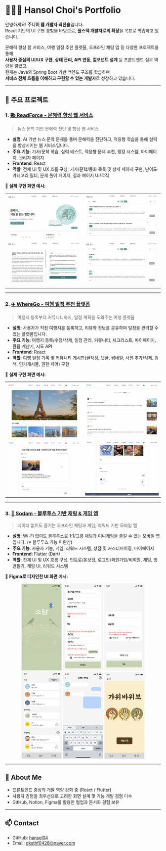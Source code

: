 # 👩🏻‍💻 Hansol Choi's Portfolio

안녕하세요! **주니어 웹 개발자 최한솔**입니다.  
React 기반의 UI 구현 경험을 바탕으로, **풀스택 개발자로의 확장**을 목표로 학습하고 있습니다.

문해력 향상 웹 서비스, 여행 일정 추천 플랫폼, 오프라인 채팅 앱 등 다양한 프로젝트를 통해  
**사용자 중심의 UI/UX 구현, 상태 관리, API 연동, 컴포넌트 설계** 등 프론트엔드 실무 역량을 쌓았고,  
현재는 Java와 Spring Boot 기반 백엔드 구조를 학습하며  
**서비스 전체 흐름을 이해하고 구현할 수 있는 개발자**로 성장하고 있습니다.

---

## 🔗 주요 프로젝트

### 1. [📚 ReadForce - 문해력 향상 웹 서비스](https://github.com/hansol04/ReadForce)

> 뉴스·문학 기반 문해력 진단 및 향상 웹 서비스

- **설명**: AI 기반 뉴스·문학 문제를 풀며 문해력을 진단하고, 적응형 학습을 통해 실력을 향상시키는 웹 서비스입니다.
- **주요 기능**: 기사/문학 학습, 실력 테스트, 적응형 문제 추천, 랭킹 시스템, 마이페이지, 관리자 페이지
- **Frontend**: React 
- **역할**: 전체 UI 및 UX 흐름 구성, 기사/문학/동화 목록 및 상세 페이지 구현, 난이도·카테고리 필터, 문제 풀이 페이지, 결과 페이지 UI/로직

🔽 **실제 구현 화면 예시:**
<table>
<tr>
  <td><img src="./assets/ReadForce_1.png" width="400"/></td>
  <td><img src="./assets/ReadForce_2.png" width="400"/></td>
</tr>
<tr>
  <td><img src="./assets/ReadForce_3.png" width="400"/></td>
  <td><img src="./assets/ReadForce_4.png" width="400"/></td>
</tr>
</table>

---

### 2. [✈️ WhereGo - 여행 일정 추천 플랫폼](https://github.com/hansol04/WhereGo)

> 여행지 등록부터 커뮤니티까지, 일정 계획을 도와주는 여행 플랫폼

- **설명**: 사용자가 직접 여행지를 등록하고, 리뷰와 정보를 공유하며 일정을 관리할 수 있는 플랫폼입니다.
- **주요 기능**: 여행지 등록/수정/삭제, 일정 관리, 커뮤니티, 체크리스트, 마이페이지, 환율 계산기, 지도 API
- **Frontend**: React 
- **역할**: 여행 일정 기록 및 커뮤니티 게시판(글작성, 댓글, 썸네일, 사진 추가/삭제, 검색, 인기게시물, 권한 제어) 구현

🔽 **실제 구현 화면 예시:**
<table>
<tr>
  <td><img src="./assets/WhereGo_1.png" width="400"/></td>
  <td><img src="./assets/WhereGo_2.png" width="400"/></td>
</tr>
<tr>
  <td><img src="./assets/WhereGo_3.png" width="400"/></td>
  <td><img src="./assets/WhereGo_4.png" width="400"/></td>
</tr>
</table>

---

### 3. [📡 Sodam - 블루투스 기반 채팅 & 게임 앱](https://github.com/hansol04/Sodam)

> 데이터 없이도 즐기는 오프라인 채팅과 게임, 리워드 기반 모바일 앱

- **설명**: Wi-Fi 없이도 블루투스로 1:1/그룹 채팅과 미니게임을 즐길 수 있는 모바일 앱입니다. (※ 블루투스 기능 미완성)
- **주요 기능**: 사용자 기능, 게임, 리워드 시스템, 상점 및 커스터마이징, 마이페이지
- **Frontend**: Flutter (Dart)
- **역할**: 전체 UI 및 UX 흐름 구성, 인트로/온보딩, 로그인/회원가입/비회원, 채팅, 방 만들기, 게임 UI, 리워드 시스템

🔽 **Figma로 디자인한 UI 화면 예시:**
  <p align="center">
  <img src="./assets/Sodam_1.png" width="130"/>
  <img src="./assets/Sodam_2.png" width="130"/>
  <img src="./assets/Sodam_3.png" width="130"/>
  <img src="./assets/Sodam_4.png" width="130"/>
  <img src="./assets/Sodam_5.png" width="130"/>
  <img src="./assets/Sodam_6.png" width="130"/>
</p>

---

## 💬 About Me

- 프론트엔드 중심의 개발 역량 강화 중 (React / Flutter)
- 사용자 경험을 최우선으로 고려한 화면 설계 및 기능 개발 경험 다수
- GitHub, Notion, Figma를 활용한 협업과 문서화 경험 보유

---

## 📫 Contact

- GitHub: [hansol04](https://github.com/hansol04)  
- Email: gksthf0428@naver.com
